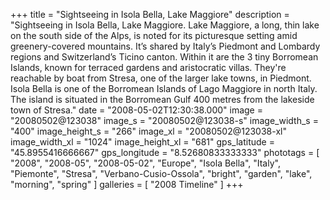 +++
title = "Sightseeing in Isola Bella, Lake Maggiore"
description = "Sightseeing in Isola Bella, Lake Maggiore. Lake Maggiore, a long, thin lake on the south side of the Alps, is noted for its picturesque setting amid greenery-covered mountains. It’s shared by Italy’s Piedmont and Lombardy regions and Switzerland’s Ticino canton. Within it are the 3 tiny Borromean Islands, known for terraced gardens and aristocratic villas. They're reachable by boat from Stresa, one of the larger lake towns, in Piedmont. Isola Bella is one of the Borromean Islands of Lago Maggiore in north Italy. The island is situated in the Borromean Gulf 400 metres from the lakeside town of Stresa."
date = "2008-05-02T12:30:38.000"
image = "20080502@123038"
image_s = "20080502@123038-s"
image_width_s = "400"
image_height_s = "266"
image_xl = "20080502@123038-xl"
image_width_xl = "1024"
image_height_xl = "681"
gps_latitude = "45.8955416666667"
gps_longitude = "8.52680833333333"
phototags = [ "2008", "2008-05", "2008-05-02", "Europe", "Isola Bella", "Italy", "Piemonte", "Stresa", "Verbano-Cusio-Ossola", "bright", "garden", "lake", "morning", "spring" ]
galleries = [ "2008 Timeline" ]
+++
